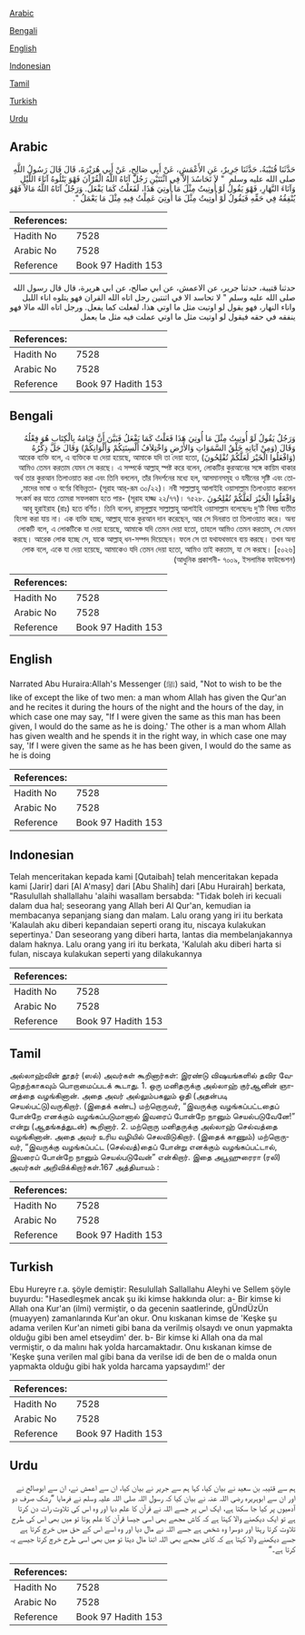 [Arabic](#arabic)

[Bengali](#bengali)

[English](#english)

[Indonesian](#indonesian)

[Tamil](#tamil)

[Turkish](#turkish)

[Urdu](#urdu)

## Arabic


<div dir="rtl" lang="ar" style={{fontSize:'larger',backgroundColor:'#f8f9fa',padding:20}}>
حَدَّثَنَا قُتَيْبَةُ، حَدَّثَنَا جَرِيرٌ، عَنِ الأَعْمَشِ، عَنْ أَبِي صَالِحٍ، عَنْ أَبِي هُرَيْرَةَ، قَالَ قَالَ رَسُولُ اللَّهِ صلى الله عليه وسلم ‏ "‏ لاَ تَحَاسُدَ إِلاَّ فِي اثْنَتَيْنِ رَجُلٌ آتَاهُ اللَّهُ الْقُرْآنَ فَهْوَ يَتْلُوهُ آنَاءَ اللَّيْلِ وَآنَاءَ النَّهَارِ، فَهْوَ يَقُولُ لَوْ أُوتِيتُ مِثْلَ مَا أُوتِيَ هَذَا، لَفَعَلْتُ كَمَا يَفْعَلُ‏.‏ وَرَجُلٌ آتَاهُ اللَّهُ مَالاً فَهْوَ يُنْفِقُهُ فِي حَقِّهِ فَيَقُولُ لَوْ أُوتِيتُ مِثْلَ مَا أُوتِيَ عَمِلْتُ فِيهِ مِثْلَ مَا يَعْمَلُ ‏"‏‏.‏
</div>
<div style={{backgroundColor:'#f8f9fa',padding:20, marginBottom: 10}}><table> <thead> <tr> <th>References:</th> <th></th> </tr> </thead> <tbody><tr><td>Hadith No</td><td>7528</td></tr><tr><td>Arabic No</td><td>7528</td></tr><tr><td>Reference</td><td>Book 97 Hadith 153</td></tr></tbody></table></div>


<div dir="rtl" lang="ar" style={{fontSize:'larger',backgroundColor:'#f8f9fa',padding:20}}>
حدثنا قتيبة، حدثنا جرير، عن الاعمش، عن ابي صالح، عن ابي هريرة، قال قال رسول الله صلى الله عليه وسلم " لا تحاسد الا في اثنتين رجل اتاه الله القران فهو يتلوه اناء الليل واناء النهار، فهو يقول لو اوتيت مثل ما اوتي هذا، لفعلت كما يفعل. ورجل اتاه الله مالا فهو ينفقه في حقه فيقول لو اوتيت مثل ما اوتي عملت فيه مثل ما يعمل
</div>
<div style={{backgroundColor:'#f8f9fa',padding:20, marginBottom: 10}}><table> <thead> <tr> <th>References:</th> <th></th> </tr> </thead> <tbody><tr><td>Hadith No</td><td>7528</td></tr><tr><td>Arabic No</td><td>7528</td></tr><tr><td>Reference</td><td>Book 97 Hadith 153</td></tr></tbody></table></div>

## Bengali


<div dir="rtl" lang="bn" style={{fontSize:'larger',backgroundColor:'#f8f9fa',padding:20}}>
وَرَجُلٌ يَقُولُ لَوْ أُوتِيتُ مِثْلَ مَا أُوتِيَ هَذَا فَعَلْتُ كَمَا يَفْعَلُ فَبَيَّنَ أَنَّ قِيَامَهُ بِالْكِتَابِ هُوَ فِعْلُهُ وَقَالَ (وَمِنْ آيَاتِهِ خَلْقُ السَّمَوَاتِ وَالأَرْضِ وَاخْتِلاَفُ أَلْسِنَتِكُمْ وَأَلْوَانِكُمْ) وَقَالَ جَلَّ ذِكْرُهُ (وَافْعَلُوا الْخَيْرَ لَعَلَّكُمْ تُفْلِحُونَ) আরেক ব্যক্তি বলে, এ ব্যক্তিকে যা দেয়া হয়েছে, আমাকে যদি তা দেয়া হতো, আমিও তেমন করতাম যেমন সে করছে। এ সম্পর্কে আল্লাহ্ স্পষ্ট করে বলেন, লোকটির কুরআনের সঙ্গে কায়িম থাকার অর্থ তার কুরআন তিলাওয়াত করা এবং তিনি বললেন, তাঁর নিদর্শনের মধ্যে হল, আসমানসমূহ ও যমীনের সৃষ্টি এবং তোমাদের ভাষা ও বর্ণের বিভিন্নতা- (সূরাহ আর্-রূম ৩০/২২)। নবী সাল্লাল্লাহু আলাইহি ওয়াসাল্লাম তিলাওয়াত করলেন, وَافْعَلُوا الْخَيْرَ لَعَلَّكُمْ تُفْلِحُونَ সৎকর্ম কর যাতে তোমরা সফলকাম হতে পার- (সূরাহ হাজ্জ ২২/৭৭)। ৭৫২৮. আবূ হুরাইরাহ (রাঃ) হতে বর্ণিত। তিনি বলেন, রাসূলুল্লাহ সাল্লাল্লাহু আলাইহি ওয়াসাল্লাম বলেছেনঃ দু’টি বিষয় ব্যতীত হিংসা করা যায় না। এক ব্যক্তি হচ্ছে, আল্লাহ্ যাকে কুরআন দান করেছেন, আর সে দিনরাত তা তিলাওয়াত করে। অন্য লোকটি বলে, এ লোকটিকে যা দেয়া হয়েছে, আমাকে যদি তেমন দেয়া হতো, তাহলে আমিও তেমন করতাম, সে যেমন করছে। আরেক লোক হচ্ছে সে, যাকে আল্লাহ্ ধন-সম্পদ দিয়েছেন। ফলে সে তা যথাযথভাবে ব্যয় করছে। তখন অন্য লোক বলে, একে যা দেয়া হয়েছে, আমাকেও যদি তেমন দেয়া হতো, আমিও তাই করতাম, যা সে করছে। [৫০২৬] (আধুনিক প্রকাশনী- ৭০০৯, ইসলামিক ফাউন্ডেশন)
</div>
<div style={{backgroundColor:'#f8f9fa',padding:20, marginBottom: 10}}><table> <thead> <tr> <th>References:</th> <th></th> </tr> </thead> <tbody><tr><td>Hadith No</td><td>7528</td></tr><tr><td>Arabic No</td><td>7528</td></tr><tr><td>Reference</td><td>Book 97 Hadith 153</td></tr></tbody></table></div>

## English


<div dir="ltr" lang="en" style={{fontSize:'larger',backgroundColor:'#f8f9fa',padding:20}}>
Narrated Abu Huraira:Allah's Messenger (ﷺ) said, "Not to wish to be the like of except the like of two men: a man whom Allah has given the Qur'an and he recites it during the hours of the night and the hours of the day, in which case one may say, "If I were given the same as this man has been given, I would do the same as he is doing.' The other is a man whom Allah has given wealth and he spends it in the right way, in which case one may say, 'If I were given the same as he has been given, I would do the same as he is doing
</div>
<div style={{backgroundColor:'#f8f9fa',padding:20, marginBottom: 10}}><table> <thead> <tr> <th>References:</th> <th></th> </tr> </thead> <tbody><tr><td>Hadith No</td><td>7528</td></tr><tr><td>Arabic No</td><td>7528</td></tr><tr><td>Reference</td><td>Book 97 Hadith 153</td></tr></tbody></table></div>

## Indonesian


<div dir="ltr" lang="id" style={{fontSize:'larger',backgroundColor:'#f8f9fa',padding:20}}>
Telah menceritakan kepada kami [Qutaibah] telah menceritakan kepada kami [Jarir] dari [Al A'masy] dari [Abu Shalih] dari [Abu Hurairah] berkata, "Rasulullah shallallahu 'alaihi wasallam bersabda: "Tidak boleh iri kecuali dalam dua hal; seseorang yang Allah beri Al Qur'an, kemudian ia membacanya sepanjang siang dan malam. Lalu orang yang iri itu berkata 'Kalaulah aku diberi kepandaian seperti orang itu, niscaya kulakukan sepertinya.' Dan seseorang yang diberi harta, lantas dia membelanjakannya dalam haknya. Lalu orang yang iri itu berkata, 'Kalulah aku diberi harta si fulan, niscaya kulakukan seperti yang dilakukannya
</div>
<div style={{backgroundColor:'#f8f9fa',padding:20, marginBottom: 10}}><table> <thead> <tr> <th>References:</th> <th></th> </tr> </thead> <tbody><tr><td>Hadith No</td><td>7528</td></tr><tr><td>Arabic No</td><td>7528</td></tr><tr><td>Reference</td><td>Book 97 Hadith 153</td></tr></tbody></table></div>

## Tamil


<div dir="ltr" lang="ta" style={{fontSize:'larger',backgroundColor:'#f8f9fa',padding:20}}>
அல்லாஹ்வின் தூதர் (ஸல்) அவர்கள் கூறினார்கள்: இரண்டு விஷயங்களில் தவிர வேறெதற்காகவும் பொறாமைப்படக் கூடாது. 1. ஒரு மனிதருக்கு அல்லாஹ் குர்ஆனின் ஞானத்தை வழங்கினான். அதை அவர் அல்லும்பகலும் ஓதி (அதன்படி செயல்பட்டு)வருகிறார். (இதைக் கண்ட) மற்றொருவர், “இவருக்கு வழங்கப்பட்டதைப் போன்றே எனக்கும் வழங்கப்படுமானால் இவரைப் போன்றே நானும் செயல்படுவேனே!” என்று (ஆதங்கத்துடன்) கூறினார். 2. மற்றொரு மனிதருக்கு அல்லாஹ் செல்வத்தை வழங்கினான். அதை அவர் உரிய வழியில் செலவிடுகிறார். (இதைக் காணும்) மற்றொருவர், “இவருக்கு வழங்கப்பட்ட (செல்வத்)தைப் போன்று எனக்கும் வழங்கப்பட்டால், இவரைப் போன்றே நானும் செயல்படுவேன்” என்கிறார். இதை அபூஹுரைரா (ரலி) அவர்கள் அறிவிக்கிறார்கள்.167 அத்தியாயம் :
</div>
<div style={{backgroundColor:'#f8f9fa',padding:20, marginBottom: 10}}><table> <thead> <tr> <th>References:</th> <th></th> </tr> </thead> <tbody><tr><td>Hadith No</td><td>7528</td></tr><tr><td>Arabic No</td><td>7528</td></tr><tr><td>Reference</td><td>Book 97 Hadith 153</td></tr></tbody></table></div>

## Turkish


<div dir="ltr" lang="tr" style={{fontSize:'larger',backgroundColor:'#f8f9fa',padding:20}}>
Ebu Hureyre r.a. şöyle demiştir: Resulullah Sallallahu Aleyhi ve Sellem şöyle buyurdu: "Hasedleşmek ancak şu iki kimse hakkında olur: a- Bir kimse ki Allah ona Kur'an (ilmi) vermiştir, o da gecenin saatlerinde, gÜndÜzÜn (muayyen) zamanlarında Kur'an okur. Onu kıskanan kimse de 'Keşke şu adama verilen Kur'an nimeti gibi bana da verilmiş olsaydı ve onun yapmakta olduğu gibi ben amel etseydim' der. b- Bir kimse ki Allah ona da mal vermiştir, o da malını hak yolda harcamaktadır. Onu kıskanan kimse de 'Keşke şuna verilen mal gibi bana da verilse idi de ben de o malda onun yapmakta olduğu gibi hak yolda harcama yapsaydım!' der
</div>
<div style={{backgroundColor:'#f8f9fa',padding:20, marginBottom: 10}}><table> <thead> <tr> <th>References:</th> <th></th> </tr> </thead> <tbody><tr><td>Hadith No</td><td>7528</td></tr><tr><td>Arabic No</td><td>7528</td></tr><tr><td>Reference</td><td>Book 97 Hadith 153</td></tr></tbody></table></div>

## Urdu


<div dir="rtl" lang="ur" style={{fontSize:'larger',backgroundColor:'#f8f9fa',padding:20}}>
ہم سے قتیبہ بن سعید نے بیان کیا، کہا ہم سے جریر نے بیان کیا، ان سے اعمش نے، ان سے ابوصالح نے اور ان سے ابوہریرہ رضی اللہ عنہ نے بیان کیا کہ رسول اللہ صلی اللہ علیہ وسلم نے فرمایا ”رشک صرف دو آدمیوں پر کیا جا سکتا ہے، ایک اس پر جسے اللہ نے قرآن کا علم دیا اور وہ اس کی تلاوت رات دن کرتا ہے تو ایک دیکھنے والا کہتا ہے کہ کاش مجھے بھی اسی جیسا قرآن کا علم ہوتا تو میں بھی اس کی طرح تلاوت کرتا رہتا اور دوسرا وہ شخص ہے جسے اللہ نے مال دیا اور وہ اسے اس کے حق میں خرچ کرتا ہے جسے دیکھنے والا کہتا ہے کہ کاش مجھے بھی اللہ اتنا مال دیتا تو میں بھی اسی طرح خرچ کرتا جیسے یہ کرتا ہے۔“
</div>
<div style={{backgroundColor:'#f8f9fa',padding:20, marginBottom: 10}}><table> <thead> <tr> <th>References:</th> <th></th> </tr> </thead> <tbody><tr><td>Hadith No</td><td>7528</td></tr><tr><td>Arabic No</td><td>7528</td></tr><tr><td>Reference</td><td>Book 97 Hadith 153</td></tr></tbody></table></div>